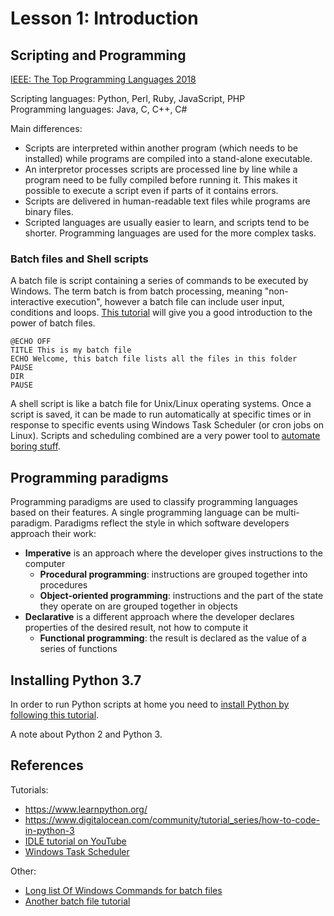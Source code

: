 # Lesson 1: Introduction

<!---
1. Explain an approach to programming to be able to solve common automation
problems, and how scripting languages fit into this approach.

1.1.Describe different paradigms for application development. 
1.1.1. Procedural. 
1.1.2. Functional. 
1.1.3. Object-Oriented.

1.2.Introduction to scripting. 
1.2.1. Using batch files. 
1.2.2. Using shell scripts. 
1.2.3. Scheduled tasks and cron jobs. 

1.3.Compare and contrast different scripting languages. 
1.3.1. Chosen language versus batch files/shell scripts. 
1.3.2. Chosen language versus other languages (such as Python/Perl/Java/PHP).

1.4.Prepare a workstation for Python development. 
1.4.1. Install Python. 
1.4.2. Install any libraries as specified by the lecturer. 
1.4.3. Install a web server suite for testing the basic web page with script integration. 
1.4.4. Install an IDE.
-->

## Scripting and Programming
[IEEE: The Top Programming Languages 2018](https://spectrum.ieee.org/static/interactive-the-top-programming-languages-2018)

Scripting languages: Python, Perl, Ruby, JavaScript, PHP  
Programming languages: Java, C, C++, C#

Main differences:
* Scripts are interpreted within another program (which needs to be installed) while programs are compiled into a stand-alone executable.
* An interpretor processes scripts are processed line by line while a program need to be fully compiled before running it. This makes it possible to execute a script even if parts of it contains errors.
* Scripts are delivered in human-readable text files while programs are binary files.
* Scripted languages are usually easier to learn, and scripts tend to be shorter. Programming languages are used for the more complex tasks.

### Batch files and Shell scripts
A batch file is script containing a series of commands to be executed by Windows. The term batch is from batch processing, meaning "non-interactive execution", however a batch file can include user input, conditions and loops. [This tutorial](https://www.makeuseof.com/tag/write-simple-batch-bat-file/) will give you a good introduction to the power of batch files. 
~~~~
@ECHO OFF
TITLE This is my batch file
ECHO Welcome, this batch file lists all the files in this folder
PAUSE
DIR
PAUSE
~~~~
A shell script is like a batch file for Unix/Linux operating systems. Once a script is saved, it can be made to run automatically at specific times or in response to specific events using Windows Task Scheduler (or cron jobs on Linux). Scripts and scheduling combined are a very power tool to [automate boring stuff](https://automatetheboringstuff.com/).

## Programming paradigms
Programming paradigms are used to classify programming languages based on their features. A single programming language can be multi-paradigm.
Paradigms reflect the style in which software developers approach their work:
* **Imperative** is an approach where the developer gives instructions to the computer
   * **Procedural programming**: instructions are grouped together into procedures
   * **Object-oriented programming**: instructions and the part of the state they operate on are grouped together in objects
* **Declarative** is a different approach where the developer declares properties of the desired result, not how to compute it
   * **Functional programming**: the result is declared as the value of a series of functions

## Installing Python 3.7
In order to run Python scripts at home you need to [install Python by following this tutorial](https://www.ics.uci.edu/~pattis/common/handouts/pythoneclipsejava/python.html).

A note about Python 2 and Python 3.

## References
Tutorials:
* https://www.learnpython.org/
* https://www.digitalocean.com/community/tutorial_series/how-to-code-in-python-3
* [IDLE tutorial on YouTube](https://www.youtube.com/watch?v=lBkcDFRA958)
* [Windows Task Scheduler](https://www.digitalcitizen.life/how-create-task-basic-task-wizard)

Other:
* [Long list Of Windows Commands for batch files](http://fossbytes.com/complete-windows-cmd-commands-list-index/)
* [Another batch file tutorial](https://fossbytes.com/what-is-a-batch-file-in-windows-how-to-create-a-batch-file/)
